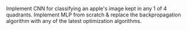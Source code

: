 Implement CNN for classifying an apple's image kept in any 1 of 4 quadrants.
Implement MLP from scratch & replace the backpropagation algorithm with any of the latest optimization algorithms.
